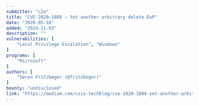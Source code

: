 ```yaml
---
submitter: "c2a"
title: "CVE-2020–1088 — Yet another arbitrary delete EoP"
date: "2020-05-18"
added: "2024-11-03"
description: ""
vulnerabilities: [
    "Local Privilege Escalation", "Windows"
]
programs: [
    "Microsoft"
]
authors: [
    "Søren Fritzbøger (@fritzboger)"
]
bounty: "undisclosed"
link: "https://medium.com/csis-techblog/cve-2020-1088-yet-another-arbitrary-delete-eop-a00b97d8c3e2"
---
```




